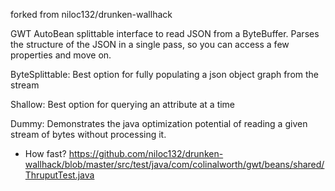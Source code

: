 
forked from niloc132/drunken-wallhack

GWT AutoBean splittable interface  to read JSON from
a ByteBuffer. Parses the structure of the JSON in a single pass, so you can access a few properties and move on.

ByteSplittable:
    Best option for fully populating a json object graph from the stream
  
Shallow:
    Best option for querying an attribute at a time 

Dummy: 
    Demonstrates the java optimization potential of reading a given stream of bytes without processing it.


 * How fast? https://github.com/niloc132/drunken-wallhack/blob/master/src/test/java/com/colinalworth/gwt/beans/shared/ThruputTest.java
